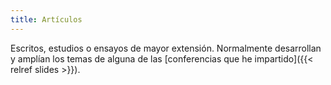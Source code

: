 ```yaml
---
title: Artículos
---
```


Escritos, estudios o ensayos de mayor extensión. Normalmente desarrollan y amplían los temas de alguna de las [conferencias que he impartido]({{< relref slides >}}).
